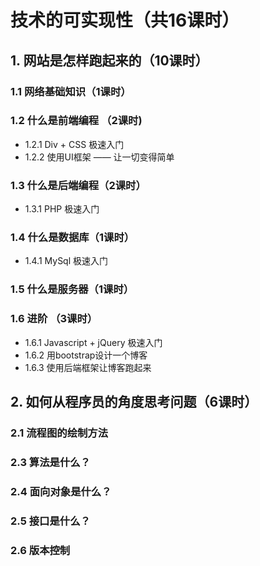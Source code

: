 # 技术的可实现性（共16课时）

## 1. 网站是怎样跑起来的（10课时）
### 1.1 网络基础知识（1课时）
### 1.2 什么是前端编程 （2课时)
* 1.2.1 Div + CSS 极速入门
* 1.2.2 使用UI框架 —— 让一切变得简单

### 1.3 什么是后端编程（2课时）
* 1.3.1 PHP 极速入门

### 1.4 什么是数据库（1课时）
* 1.4.1 MySql 极速入门

### 1.5 什么是服务器（1课时）
### 1.6 进阶 （3课时）
* 1.6.1 Javascript + jQuery 极速入门
* 1.6.2 用bootstrap设计一个博客
* 1.6.3 使用后端框架让博客跑起来

## 2. 如何从程序员的角度思考问题（6课时）
### 2.1 流程图的绘制方法
### 2.3 算法是什么？
### 2.4 面向对象是什么？
### 2.5 接口是什么？
### 2.6 版本控制


